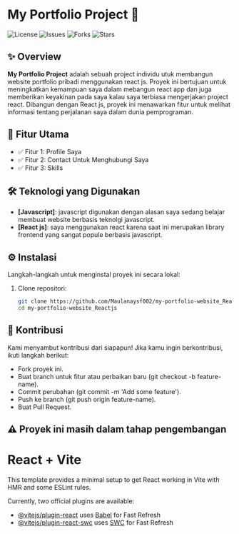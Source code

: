 # My Portfolio Project 🚀

![License](https://img.shields.io/github/license/Maulanaysf002/my-portfolio-website_Reactjs?style=flat-square)
![Issues](https://img.shields.io/github/issues/Maulanaysf002/my-portfolio-website_Reactjs?style=flat-square)
![Forks](https://img.shields.io/github/forks/Maulanaysf002/my-portfolio-website_Reactjs?style=flat-square)
![Stars](https://img.shields.io/github/stars/Maulanaysf002/my-portfolio-website_Reactjs?style=flat-square)

## ✨ Overview

**My Portfolio Project** adalah sebuah project individu utuk membangun website portfolio pribadi menggunakan react js. Proyek ini bertujuan untuk meningkatkan kemampuan saya dalam mebangun react app dan juga memberikan keyakinan pada saya kalau saya terbiasa mengerjakan project react. Dibangun dengan React js, proyek ini menawarkan fitur untuk melihat informasi tentang perjalanan saya dalam dunia pemprograman.

## 🌟 Fitur Utama

- ✅ Fitur 1: Profile Saya
- ✅ Fitur 2: Contact Untuk Menghubungi Saya
- ✅ Fitur 3: Skills

## 🛠️ Teknologi yang Digunakan

- **[Javascript]**: javascript digunakan dengan alasan saya sedang belajar membuat website berbasis teknolgi javascript.
- **[React js]**: saya menggunakan react karena saat ini merupakan library frontend yang sangat popule berbasis javascript.

## ⚙️ Instalasi

Langkah-langkah untuk menginstal proyek ini secara lokal:

1. Clone repositori:
   ```bash
   git clone https://github.com/Maulanaysf002/my-portfolio-website_Reactjs.git
   cd my-portfolio-website_Reactjs

## 🤝 Kontribusi
Kami menyambut kontribusi dari siapapun! Jika kamu ingin berkontribusi, ikuti langkah berikut:

- Fork proyek ini.
- Buat branch untuk fitur atau perbaikan baru (git checkout -b feature-name).
- Commit perubahan (git commit -m 'Add some feature').
- Push ke branch (git push origin feature-name).
- Buat Pull Request.

## ⚠️ Proyek ini masih dalam tahap pengembangan

# React + Vite

This template provides a minimal setup to get React working in Vite with HMR and some ESLint rules.

Currently, two official plugins are available:

- [@vitejs/plugin-react](https://github.com/vitejs/vite-plugin-react/blob/main/packages/plugin-react/README.md) uses [Babel](https://babeljs.io/) for Fast Refresh
- [@vitejs/plugin-react-swc](https://github.com/vitejs/vite-plugin-react-swc) uses [SWC](https://swc.rs/) for Fast Refresh
